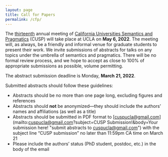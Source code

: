 ```yaml
---
layout: page
title: Call for Papers
permalink: /cfp/
---
```


The [thirteenth](/cusp13 "CUSP-13") annual meeting of [California Universities Semantics and Pragmatics](/ "CUSP") (CUSP) will take place at UCLA on **May 6, 2022**. The meeting will, as always, be a friendly and informal venue for graduate students to present their work. We invite submissions of abstracts for talks on any topics under the umbrella of semantics and pragmatics. There will be no formal review process, and we hope to accept as close to 100% of appropriate submissions as possible, volume permitting.

The abstract submission deadline is Monday, **March 21, 2022**.

Submitted abstracts should follow these guidelines:
- Abstracts should be no more than one page long, excluding figures and references
- Abstracts should **not** be anonymized—they should include the authors’ names and affiliations (as well as a title)
- Abstracts should be submitted in PDF format to [cuspucla@gmail.com](mailto:cuspucla@gmail.com?subject=CUSP Submission!&body=Your submission here! "submit abstracts to cuspucla@gmail.com") with the subject line “CUSP submission” no later than 11:59pm CA time on March 21
- Please include the authors’ status (PhD student, postdoc, etc.) in the body of the email
